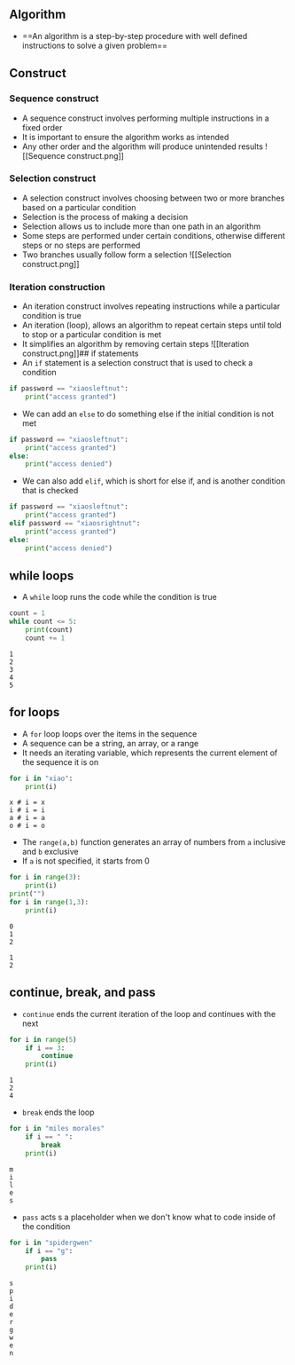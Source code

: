 ## Algorithm
- ==An algorithm is a step-by-step procedure with well defined instructions to solve a given problem==
## Construct
### Sequence construct
- A sequence construct involves performing multiple instructions in a fixed order
- It is important to ensure the algorithm works as intended
- Any other order and the algorithm will produce unintended results
![[Sequence construct.png]]
### Selection construct
- A selection construct involves choosing between two or more branches based on a particular condition
- Selection is the process of making a decision
- Selection allows us to include more than one path in an algorithm
- Some steps are performed under certain conditions, otherwise different steps or no steps are performed
- Two branches usually follow form a selection
![[Selection construct.png]]
### Iteration construction
- An iteration construct involves repeating instructions while a particular condition is true
- An iteration (loop), allows an algorithm to repeat certain steps until told to stop or a particular condition is met
- It simplifies an algorithm by removing certain steps
![[Iteration construct.png]]## if statements
- An `if` statement is a selection construct that is used to check a condition
```Python
if password == "xiaosleftnut":
	print("access granted")
```
- We can add an `else` to do something else if the initial condition is not met
```Python
if password == "xiaosleftnut":
	print("access granted")
else:
	print("access denied")
```
- We can also add `elif`, which is short for else if, and is another condition that is checked
```Python
if password == "xiaosleftnut":
	print("access granted")
elif password == "xiaosrightnut":
	print("access granted")
else:
	print("access denied")
```
## while loops
- A `while` loop runs the code while the condition is true
```Python
count = 1 
while count <= 5:
	print(count)
	count += 1
```

```Terminal
1
2
3
4
5
```
## for loops
- A `for` loop loops over the items in the sequence
- A sequence can be a string, an array, or a range
- It needs an iterating variable, which represents the current element of the sequence it is on
```Python
for i in "xiao":
	print(i)
```
```Terminal
x # i = x
i # i = i
a # i = a
o # i = o
```
- The `range(a,b)` function generates an array of numbers from `a` inclusive and `b` exclusive
- If `a` is not specified, it starts from 0
```Python
for i in range(3):
	print(i)
print("")
for i in range(1,3):
	print(i)
```
```Terminal
0
1
2

1
2
```
## continue, break, and pass
- `continue` ends the current iteration of the loop and continues with the next
```Python
for i in range(5)
	if i == 3:
		continue
	print(i)
```
```Terminal
1
2
4
```
- `break` ends the loop
```Python
for i in "miles morales"
	if i == " ":
		break
	print(i)
```
```Terminal
m
i
l
e
s
```
- `pass` acts s a placeholder when we don't know what to code inside of the condition

```Python
for i in "spidergwen"
	if i == "g":
		pass
	print(i)
```
```Terminal
s
p
i
d
e
r
g
w
e
n
```